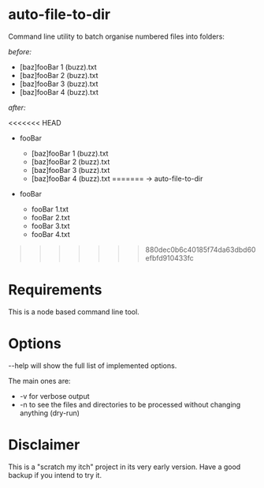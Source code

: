 auto-file-to-dir
================

Command line utility to batch organise numbered files into folders:

*before:*

- [baz]fooBar 1 (buzz).txt
- [baz]fooBar 2 (buzz).txt
- [baz]fooBar 3 (buzz).txt
- [baz]fooBar 4 (buzz).txt

*after:*

<<<<<<< HEAD
- fooBar
    - [baz]fooBar 1 (buzz).txt
    - [baz]fooBar 2 (buzz).txt
    - [baz]fooBar 3 (buzz).txt
    - [baz]fooBar 4 (buzz).txt
=======
-> auto-file-to-dir 

- fooBar
    -  fooBar 1.txt
    -  fooBar 2.txt
    -  fooBar 3.txt
    -  fooBar 4.txt
>>>>>>> 880dec0b6c40185f74da63dbd60efbfd910433fc

# Requirements

This is a node based command line tool.

# Options

--help will show the full list of implemented options.

The main ones are:

- -v for verbose output
- -n to see the files and directories to be processed without changing anything (dry-run)

# Disclaimer

This is a "scratch my itch" project in its very early version. Have a good backup if you intend to try it.
